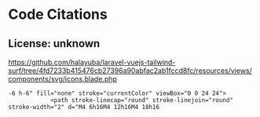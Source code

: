 # Code Citations

## License: unknown
https://github.com/halayuba/laravel-vuejs-tailwind-surf/tree/4fd7233b415476cb27396a90abfac2ab1fccd8fc/resources/views/components/svg/icons.blade.php

```
-6 h-6" fill="none" stroke="currentColor" viewBox="0 0 24 24">
            <path stroke-linecap="round" stroke-linejoin="round" stroke-width="2" d="M4 6h16M4 12h16M4 18h16
```

